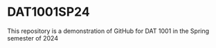 # DAT1001SP24
This repository is a demonstration of GitHub for DAT 1001 in the Spring semester of 2024

